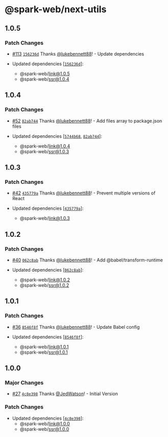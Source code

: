 # @spark-web/next-utils

## 1.0.5

### Patch Changes

- [#113](https://github.com/brighte-labs/spark-web/pull/113)
  [`156236d`](https://github.com/brighte-labs/spark-web/commit/156236d2474aee66a0b8e2030635f9c08a5b78ba)
  Thanks [@lukebennett88](https://github.com/lukebennett88)! - Update
  dependencies

- Updated dependencies
  [[`156236d`](https://github.com/brighte-labs/spark-web/commit/156236d2474aee66a0b8e2030635f9c08a5b78ba)]:
  - @spark-web/link@1.0.5
  - @spark-web/ssr@1.0.4

## 1.0.4

### Patch Changes

- [#52](https://github.com/brighte-labs/spark-web/pull/52)
  [`82ab744`](https://github.com/brighte-labs/spark-web/commit/82ab744f198466810f3386bc459b8ab4d57c820e)
  Thanks [@lukebennett88](https://github.com/lukebennett88)! - Add files array
  to package.json files

- Updated dependencies
  [[`5744b68`](https://github.com/brighte-labs/spark-web/commit/5744b6820f626b93a14e11e1fbd96bcbe1b12b27),
  [`82ab744`](https://github.com/brighte-labs/spark-web/commit/82ab744f198466810f3386bc459b8ab4d57c820e)]:
  - @spark-web/link@1.0.4
  - @spark-web/ssr@1.0.3

## 1.0.3

### Patch Changes

- [#42](https://github.com/brighte-labs/spark-web/pull/42)
  [`435779a`](https://github.com/brighte-labs/spark-web/commit/435779aa42bd635bbf43e1fd41724c666402caa2)
  Thanks [@lukebennett88](https://github.com/lukebennett88)! - Prevent multiple
  versions of React

- Updated dependencies
  [[`435779a`](https://github.com/brighte-labs/spark-web/commit/435779aa42bd635bbf43e1fd41724c666402caa2)]:
  - @spark-web/link@1.0.3

## 1.0.2

### Patch Changes

- [#40](https://github.com/brighte-labs/spark-web/pull/40)
  [`062c8ab`](https://github.com/brighte-labs/spark-web/commit/062c8ab8c7b4120f8d14c269b5f7801288c678ca)
  Thanks [@lukebennett88](https://github.com/lukebennett88)! - Add
  @babel/transform-runtime

- Updated dependencies
  [[`062c8ab`](https://github.com/brighte-labs/spark-web/commit/062c8ab8c7b4120f8d14c269b5f7801288c678ca)]:
  - @spark-web/link@1.0.2
  - @spark-web/ssr@1.0.2

## 1.0.1

### Patch Changes

- [#36](https://github.com/brighte-labs/spark-web/pull/36)
  [`8546f8f`](https://github.com/brighte-labs/spark-web/commit/8546f8f05daaa79ea3ff954c6c4928a7a2d0622d)
  Thanks [@lukebennett88](https://github.com/lukebennett88)! - Update Babel
  config

- Updated dependencies
  [[`8546f8f`](https://github.com/brighte-labs/spark-web/commit/8546f8f05daaa79ea3ff954c6c4928a7a2d0622d)]:
  - @spark-web/link@1.0.1
  - @spark-web/ssr@1.0.1

## 1.0.0

### Major Changes

- [#27](https://github.com/brighte-labs/spark-web/pull/27)
  [`4c8e398`](https://github.com/brighte-labs/spark-web/commit/4c8e3988f8a59d3dab60a6b67b1128b6ff2a5f2c)
  Thanks [@JedWatson](https://github.com/JedWatson)! - Initial Version

### Patch Changes

- Updated dependencies
  [[`4c8e398`](https://github.com/brighte-labs/spark-web/commit/4c8e3988f8a59d3dab60a6b67b1128b6ff2a5f2c)]:
  - @spark-web/link@1.0.0
  - @spark-web/ssr@1.0.0

